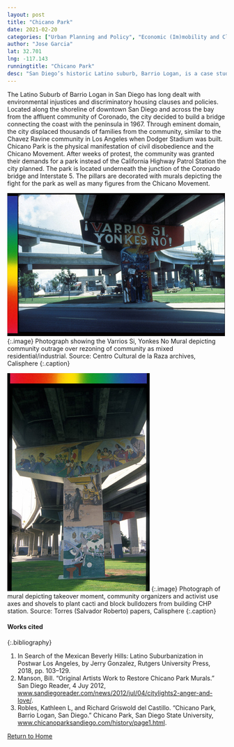 ```yaml
---
layout: post
title: "Chicano Park"
date: 2021-02-20
categories: ["Urban Planning and Policy", "Economic (Im)mobility and Class", "Activism and Justice"]
author: "Jose Garcia"
lat: 32.701
lng: -117.143
runningtitle: "Chicano Park"
desc: "San Diego’s historic Latino suburb, Barrio Logan, is a case study of the Latino relationship with eminent domain, environmental injustices and discriminatory housing"
---
```

The Latino Suburb of Barrio Logan in San Diego has long dealt with environmental injustices and discriminatory housing clauses and policies. Located along the shoreline of downtown San Diego and across the bay from the affluent community of Coronado, the city decided to build a bridge connecting the coast with the peninsula in 1967. Through eminent domain, the city displaced thousands of families from the community, similar to the Chavez Ravine community in Los Angeles when Dodger Stadium was built. Chicano Park is the physical manifestation of civil disobedience and the Chicano Movement. After weeks of protest, the community was granted their demands for a park instead of the California Highway Patrol Station the city planned. The park is located underneath the junction of the Coronado bridge and Interstate 5. The pillars are decorated with murals depicting the fight for the park as well as many figures from the Chicano Movement.

![Chicano Park: Varrios Si, Yonkes No](images/ChicanoPark_Pin1_Image1.jpg)
   {:.image} 
Photograph showing the Varrios Si, Yonkes No Mural depicting community outrage over rezoning of community as mixed residential/industrial. Source: Centro Cultural de la Raza archives, Calisphere
   {:.caption} 

![Chicano Park: Takeover](images/ChicanoPark_Pin1_Image2.jpg)
   {:.image} 
Photograph of mural depicting takeover moment, community organizers and activist use axes and shovels to plant cacti and block bulldozers from building CHP station. Source: Torres (Salvador Roberto) papers, Calisphere
   {:.caption} 

#### Works cited

{:.bibliography}
1. In Search of the Mexican Beverly Hills: Latino Suburbanization in Postwar Los Angeles, by Jerry Gonzalez, Rutgers University Press, 2018, pp. 103–129. 
2. Manson, Bill. “Original Artists Work to Restore Chicano Park Murals.” San Diego Reader, 4 Juy 2012, www.sandiegoreader.com/news/2012/jul/04/citylights2-anger-and-love/.
3. Robles, Kathleen L, and Richard Griswold del Castillo. “Chicano Park, Barrio Logan, San Diego.” Chicano Park, San Diego State University, www.chicanoparksandiego.com/history/page1.html.

[Return to Home](https://uclachicanxstudies.github.io/BarrioSuburbanisms/)
